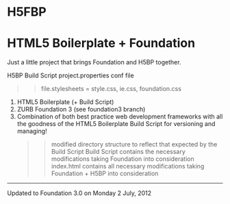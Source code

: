 H5FBP
=====

HTML5 Boilerplate + Foundation
===============================

Just a little project that brings Foundation and H5BP together.

H5BP Build Script
project.properties conf file
>> file.stylesheets  = style.css, ie.css, foundation.css


1. HTML5 Boilerplate (+ Build Script)
2. ZURB Foundation 3 (see foundation3 branch)
3. Combination of both best practice web development frameworks with all the goodness of the HTML5 Boilerplate Build Script for versioning and managing!
	>> modified directory structure to reflect that expected by the Build Script
	>> Build Script contains the necessary modifications taking Foundation into consideration
	>> index.html contains all necessary modifications taking Foundation + H5BP into consideration
	
***

Updated to Foundation 3.0 on Monday 2 July, 2012
